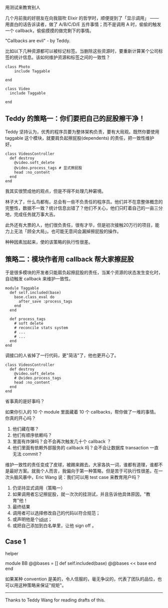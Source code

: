 用测试来教育别人

几个月前我的好朋友在向我鼓吹 Elixir 的哲学时，顺便提到了「显示调用」 —— 用直白的话告诉读者，做了 A/B/C/D/E 五件事情；而不是调用 A 时，偷偷的触发一个 callback，偷偷摸摸的做完剩下的事情。

"Callbacks are evil" - by Teddy.


比如以下几种资源都可以被标记标签。当删除这些资源时，要重新计算某个公司标签的统计信息。该如何维护资源和标签之间的一致性？

```
class Photo
	include Taggable

end
```


```
class Video
  include Taggable
  
end
```


## Teddy 的策略一：你们要把自己的屁股擦干净！

Teddy 坚持认为，优秀的程序员要为整体架构负责，要有大局观。既然你要使用 taggable 这个模块，就要肩负起擦屁股(dependents) 的责任，把一致性维护好。

```
class VideosController
  def destroy
    @video.soft_delete
    @video.process_tags # 显式擦屁股
    head :no_content
  end
end
```

我其实很赞成他的观点，但是不得不处理几种窘境。

林子大了，什么鸟都有。总会有一些不负责任的程序员。他们并不在意整体概念的完整性，数据不一致？统计信息出错了？他们不关心，他们只盯着自己的一亩三分地，完成任务就万事大吉。

此外还有大票的人，他们很负责任，很有才华，但是初次接触20万行的项目，能力上无法「顾全大局」。也可能无意间会漏掉擦屁股的操作。

种种因素加起来，使的该策略的执行性很差。


## 策略二：模块作者用 callback 帮大家擦屁股

于是很多模块的开发者只能肩负起擦屁股的责任，当某个资源的状态发生变化时，自动触发 callback 来维护一致性。

```
module Taggable
  def self.included(base)
    base.class_eval do
      after_save :process_tags
    end
  end

  def process_tags
    # soft delete
    # reconcile stats system
    # ...
    # ...
  end
end
```

调接口的人省掉了一行代码，更"简洁"了，他也更开心了。

```
class VideosController
  def destroy
    @video.soft_delete
    # @video.process_tags 
    head :no_content
  end
end
```

省事真的是好事吗？

如果你引入的 10 个 module 里面藏着 10 个 callbacks，帮你做了一堆的事情。你真的开心吗？

1. 他们藏在哪？
2. 他们有顺序依赖吗？
3. 里面有炸弹吗？会不会再次触发几十个 callback ？
4. 他们里面有依赖外部服务的 callback 吗？会不会让数据库 transaction 一直无法 commit？


维护一致性的责任变成了皮球，被踢来踢去。大家各执一词，谁都有道理，谁都不是最好方案。就我个人而言，我偏向于第一种策略，但是苦于可执行性很差。在一次头脑风暴中，Eric Wang 说：我们可以用 test case 来教育用户吗？

1. 仍坚持显式调用（策略一）
2. 如果调用者忘记擦屁股，就一次次的挂测试，并且告诉他具体原因，"教育"他！
3. 最终结果
  1. 调用者可以选择修改自己的代码以符合规范；
  2. 或声明他是个[idiot](https://github.com/seattlerb/minitest/blame/master/lib/minitest/test.rb#L24)；
  3. 或把自己添加到白名单里，让他 sign off 。


## Case 1

helper

module BB
  @@bases = []
  def self.included(base)
    @@bases << base
  end
end


如果某种 convention 是美的，令人信服的，毫无争议的，代表了团队的品位，也可以用这种策略来保证"规矩"。



---

Thanks to Teddy Wang for reading drafts of this.
